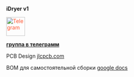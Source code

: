 **iDryer v1**

<a href="https://t.me/iDryer">
  <img src="https://raw.githubusercontent.com/FortAwesome/Font-Awesome/6.x/svgs/brands/telegram.svg" alt="Telegram" width="50" height="50" style="color: #FF5733;">
</a>

**[группа в телеграмм](https://t.me/iDryer)**

PCB Design [jlcpcb.com](https://oshwlab.com/svet_team/idryer)

BOM для самостоятельной сборки [google docs](https://docs.google.com/spreadsheets/d/13WdUZXiJUIk1PS-rFiE8_W3LRcMZVskWiTUnrRRYlAE/edit?usp=sharing)

